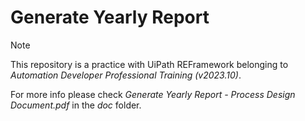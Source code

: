 # Generate Yearly Report

> [!NOTE]  
> This repository is a practice with UiPath REFramework belonging to *Automation Developer Professional Training (v2023.10)*.

For more info please check *Generate Yearly Report - Process Design Document.pdf* in the *doc* folder.